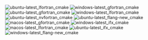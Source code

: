  ![ubuntu-latest_lfortran_cmake](https://img.shields.io/badge/ubuntu--latest_lfortran_cmake-failing-red) ![windows-latest_gfortran_cmake](https://img.shields.io/badge/windows--latest_gfortran_cmake-failing-red) ![ubuntu-latest_gfortran_cmake](https://img.shields.io/badge/ubuntu--latest_gfortran_cmake-failing-red) ![windows-latest_lfortran_cmake](https://img.shields.io/badge/windows--latest_lfortran_cmake-failing-red) ![ubuntu-latest_nvfortran_cmake](https://img.shields.io/badge/ubuntu--latest_nvfortran_cmake-failing-red) ![ubuntu-latest_flang-new_cmake](https://img.shields.io/badge/ubuntu--latest_flang--new_cmake-failing-red) ![macos-latest_gfortran_cmake](https://img.shields.io/badge/macos--latest_gfortran_cmake-failing-red) ![windows-latest_ifx_cmake](https://img.shields.io/badge/windows--latest_ifx_cmake-failing-red) ![macos-latest_lfortran_cmake](https://img.shields.io/badge/macos--latest_lfortran_cmake-failing-red) ![ubuntu-latest_ifx_cmake](https://img.shields.io/badge/ubuntu--latest_ifx_cmake-failing-red) ![windows-latest_flang-new_cmake](https://img.shields.io/badge/windows--latest_flang--new_cmake-failing-red)
